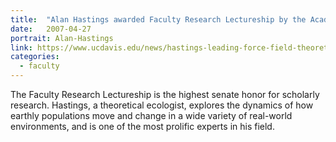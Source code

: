 ```yaml
---
title:  "Alan Hastings awarded Faculty Research Lectureship by the Academic Senate which is the highest senate honor for scholarly research."
date:   2007-04-27
portrait: Alan-Hastings
link: https://www.ucdavis.edu/news/hastings-leading-force-field-theoretical-ecology/
categories:
  - faculty
---
```


The Faculty Research Lectureship is the highest senate honor for scholarly research. Hastings, a theoretical ecologist, explores the dynamics of how earthly populations move and change in a wide variety of real-world environments, and is one of the most prolific experts in his field.
